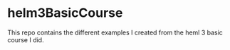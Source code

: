 # helm3BasicCourse
This repo contains the different examples I created from the heml 3 basic course I did.
